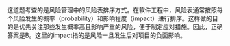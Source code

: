 这道题考查的是风险管理中的风险表排序方式。在软件工程中，风险表通常按照每个风险发生的概率（probability）和影响程度（impact）进行排序。这样做的目的是优先关注那些发生概率高且影响严重的风险，便于制定应对措施。因此，正确答案是B。这里的impact指的是风险一旦发生后对项目的负面影响。